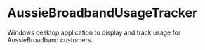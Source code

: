 # AussieBroadbandUsageTracker
Windows desktop application to display and track usage for AussieBroadband customers.
